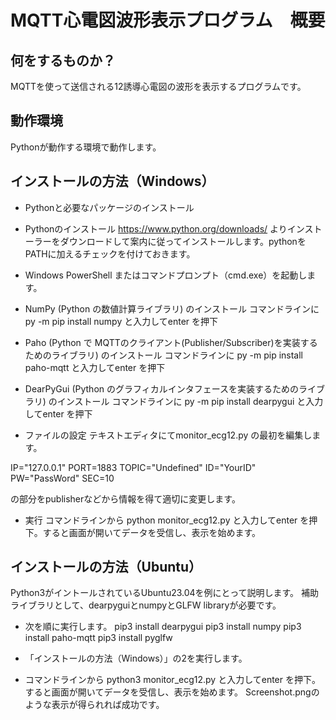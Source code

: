 # MQTT心電図波形表示プログラム　概要
## 何をするものか？
MQTTを使って送信される12誘導心電図の波形を表示するプログラムです。

## 動作環境
Pythonが動作する環境で動作します。

## インストールの方法（Windows）
- Pythonと必要なパッケージのインストール

 - Pythonのインストール
https://www.python.org/downloads/ よりインストーラーをダウンロードして案内に従ってインストールします。pythonをPATHに加えるチェックを付けておきます。

 - Windows PowerShell またはコマンドプロンプト（cmd.exe）を起動します。

 - NumPy (Python の数値計算ライブラリ)  のインストール
コマンドラインに
py -m pip install numpy
と入力してenter を押下

 - Paho (Python で MQTTのクライアント(Publisher/Subscriber)を実装するためのライブラリ) のインストール
コマンドラインに
py -m pip install paho-mqtt
と入力してenter を押下

 - DearPyGui (Python のグラフィカルインタフェースを実装するためのライブラリ) のインストール
コマンドラインに
py -m pip install dearpygui
と入力してenter を押下

- ファイルの設定
テキストエディタにてmonitor_ecg12.py の最初を編集します。

IP="127.0.0.1"
PORT=1883
TOPIC="Undefined"
ID="YourID"
PW="PassWord"
SEC=10

の部分をpublisherなどから情報を得て適切に変更します。

- 実行
コマンドラインから
python monitor_ecg12.py
と入力してenter を押下。すると画面が開いてデータを受信し、表示を始めます。


## インストールの方法（Ubuntu）
Python3がイントールされているUbuntu23.04を例にとって説明します。
補助ライブラリとして、dearpyguiとnumpyとGLFW libraryが必要です。

- 次を順に実行します。
pip3 install dearpygui
pip3 install numpy
pip3 install paho-mqtt
pip3 install pyglfw

- 「インストールの方法（Windows）」の2を実行します。

- コマンドラインから
python3 monitor_ecg12.py
と入力してenter を押下。すると画面が開いてデータを受信し、表示を始めます。
Screenshot.pngのような表示が得られれば成功です。


